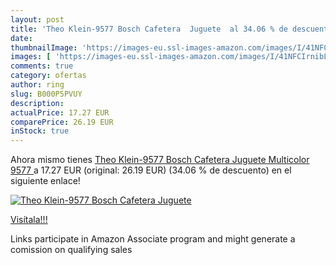 ```yaml
---
layout: post
title: 'Theo Klein-9577 Bosch Cafetera  Juguete  al 34.06 % de descuento'
date: 
thumbnailImage: 'https://images-eu.ssl-images-amazon.com/images/I/41NFCIrnibL._SL200_.jpg'
images: [ 'https://images-eu.ssl-images-amazon.com/images/I/41NFCIrnibL._SL200_.jpg' ]
comments: true
category: ofertas
author: ring
slug: B000P5PVUY
description:
actualPrice: 17.27 EUR
comparePrice: 26.19 EUR
inStock: true
---
```


Ahora mismo tienes [Theo Klein-9577 Bosch Cafetera  Juguete  Multicolor  9577 ](https://www.amazon.es/dp/B000P5PVUY/?tag=tolees-21) a 17.27 EUR (original: 26.19 EUR) (34.06 %  de descuento) en el siguiente enlace!

[![Theo Klein-9577 Bosch Cafetera  Juguete ](https://images-eu.ssl-images-amazon.com/images/I/41NFCIrnibL._SL200_.jpg)](https://www.amazon.es/dp/B000P5PVUY/?tag=tolees-21)

[Visítala!!!](https://www.amazon.es/dp/B000P5PVUY/?tag=tolees-21)

Links participate in Amazon Associate program and might generate a comission on qualifying sales
